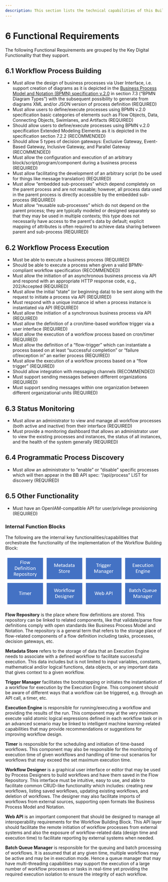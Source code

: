 ```yaml
---
description: This section lists the technical capabilities of this Building Block.
---
```


# 6 Functional Requirements

The following Functional Requirements are grouped by the Key Digital Functionality that they support.

## 6.1 Workflow Process Building

* Must allow the design of business processes via User Interface, i.e. support creation of diagrams as it is depicted in the [Business Process Model and Notation (BPMN) specification v.2.0](https://www.omg.org/spec/BPMN/2.0/PDF) in section 7.3 (“BPMN Diagram Types”) with the subsequent possibility to generate from diagrams XML and/or JSON version of process definition (REQUIRED)
* Must allow users to define/execute processes using BPMN v.2.0 specification basic categories of elements such as Flow Objects, Data, Connecting Objects, Swimlanes, and Artifacts (REQUIRED)
* Should allow users to define/execute processes using BPMN v.2.0 specification Extended Modeling Elements as it is depicted in the specification section 7.2.2 (RECOMMENDED)
* Should allow 5 types of decision gateways: Exclusive Gateway, Event-Based Gateway, Inclusive Gateway, and Parallel Gateway (RECOMMENDED)
* Must allow the configuration and execution of an arbitrary block/script/program/component during a business process (REQUIRED)
* Must allow facilitating the development of an arbitrary script (to be used for things like message translation) (REQUIRED)
* Must allow “embedded sub-processes” which depend completely on the parent process and are not reusable; however, all process data used in the parent process is directly accessible by the embedded sub-process (REQUIRED)
* Must allow “reusable sub-processes” which do not depend on the parent process; they are typically modeled or designed separately so that they may be used in multiple contexts; this type does not necessarily have access to the parent's data by default; explicit mapping of attributes is often required to achieve data sharing between parent and sub-process (REQUIRED)

## 6.2 Workflow Process Execution

* Must be able to execute a business process (REQUIRED)
* Should be able to execute a process when given a valid BPMN-compliant workflow specification (RECOMMENDED)
* Must allow the initiation of an asynchronous business process via API and respond with an appropriate HTTP response code, e.g., 202/Accepted (REQUIRED)
* Must allow the initial “state” (or beginning data) to be sent along with the request to initiate a process via API (REQUIRED)
* Must respond with a unique instance id when a process instance is instantiated via API (REQUIRED)
* Must allow the initiation of a synchronous business process via API (REQUIRED)
* Must allow the definition of a cron/time-based workflow trigger via a user interface (REQUIRED)
* Must allow the execution of a workflow process based on cron/timer (REQUIRED)
* Must allow the definition of a “flow-trigger” which can instantiate a process based on at least “successful completion” or “failure of/exception in” an earlier process (REQUIRED)
* Must allow the execution of a workflow process based on a “flow trigger” (REQUIRED)
* Should allow integration with messaging channels (RECOMMENDED)
* Must support sending messages between different organizations (REQUIRED)
* Must support sending messages within one organization between different organizational units (REQUIRED)

## 6.3 Status Monitoring

* Must allow an administrator to view and manage all workflow processes (both active and inactive) from their interface (REQUIRED)
* Must provide a monitoring dashboard that allows an administrator user to view the existing processes and instances, the status of all instances, and the health of the system generally (REQUIRED)

## 6.4 Programmatic Process Discovery

* Must allow an administrator to “enable” or “disable” specific processes which will then appear in the BB API spec: “/api/process” LIST for discovery (REQUIRED)

## 6.5 Other Functionality

* Must have an OpenIAM-compatible API for user/privilege provisioning (REQUIRED)

### Internal Function Blocks

The following are the internal key functionalities/capabilities that orchestrate the functionality of the implementation of the Workflow Building Block:

![alt\_text](../diagrams/image6.png)

**Flow Repository** is the place where flow definitions are stored. This repository can be linked to related components, like that validate/parse flow definitions comply with open standards like Business Process Model and Notation. The repository is a general term that refers to the storage place of flow-related components of a flow definition including tasks, processes, decision gateways, etc.

**Metadata Store** refers to the storage of data that an Execution Engine needs to associate with a defined workflow to facilitate successful execution. This data includes but is not limited to input variables, constants, mathematical and/or logical functions, data objects, or any important data that gives context to a given workflow.

**Trigger Manager** facilitates the bootstrapping or initiates the instantiation of a workflow for execution by the Execution Engine. This component should be aware of different ways that a workflow can be triggered, e.g. through an API call, a timer, etc.

**Execution Engine** is responsible for running/executing a workflow and providing the results of the run. This component may at the very minimum execute valid atomic logical expressions defined in each workflow task or in an advanced scenario may be linked to intelligent machine learning-related capabilities that may provide recommendations or suggestions for improving workflow design.

**Timer** is responsible for the scheduling and initiation of time-based workflows. This component may also be responsible for the monitoring of execution time of given workflows and handling of time-out scenarios for workflows that may exceed the set maximum execution time.

**Workflow Designer** is a graphical user interface or editor that may be used by Process Designers to build workflows and have them saved in the Flow Repository. This interface must be intuitive, easy to use, and able to facilitate common CRUD-like functionality which includes: creating new workflows, listing saved workflows, updating existing workflows, and deletion of workflows. The designer may also facilitate imports of workflows from external sources, supporting open formats like Business Process Model and Notation.

**Web API** is an important component that should be designed to manage all interoperability requirements for the Workflow Building Block. This API layer should facilitate the remote initiation of workflow processes from external systems and also the exposure of workflow-related data (design time and execution time) to facilitate reporting by external systems when needed.

**Batch Queue Manager** is responsible for the queuing and batch processing of workflows. It is assumed that at any given time, multiple workflows may be active and may be in execution mode. Hence a queue manager that may have multi-threading capabilities may support the execution of a large number of workflow processes or tasks in real-time yet providing the required execution isolation to ensure the integrity of each workflow.
